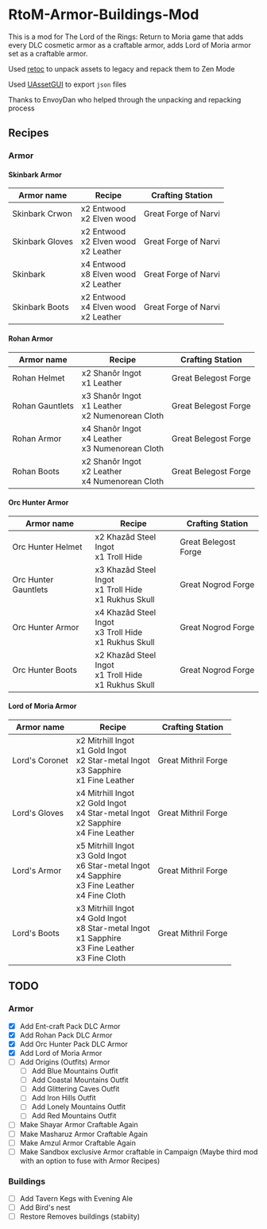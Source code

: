 # RtoM-Armor-Buildings-Mod

This is a mod for The Lord of the Rings: Return to Moria game that adds every DLC cosmetic armor as a craftable armor, adds Lord of Moria armor set as a craftable armor.

Used [retoc](https://github.com/trumank/retoc) to unpack assets to legacy and repack them to Zen Mode

Used [UAssetGUI](https://github.com/atenfyr/UAssetGUI) to export `json` files

Thanks to EnvoyDan who helped through the unpacking and repacking process

## Recipes
### Armor
#### Skinbark Armor
| Armor name | Recipe | Crafting Station|
| --- | --- | --- |
| Skinbark Crwon | x2 Entwood<br/>x2 Elven wood | Great Forge of Narvi |
| Skinbark Gloves | x2 Entwood<br/>x2 Elven wood<br/>x2 Leather | Great Forge of Narvi |
| Skinbark | x4 Entwood<br/>x8 Elven wood<br/>x2 Leather | Great Forge of Narvi |
| Skinbark Boots | x2 Entwood<br/>x4 Elven wood<br/>x2 Leather | Great Forge of Narvi |
#### Rohan Armor
| Armor name | Recipe | Crafting Station|
| --- | --- | --- |
| Rohan Helmet | x2 Shanôr Ingot<br/>x1 Leather | Great Belegost Forge |
| Rohan Gauntlets | x3 Shanôr Ingot<br/>x1 Leather<br/>x2 Numenorean Cloth | Great Belegost Forge |
| Rohan Armor | x4 Shanôr Ingot<br/>x4 Leather<br/>x3 Numenorean Cloth | Great Belegost Forge |
| Rohan Boots | x2 Shanôr Ingot<br/>x2 Leather<br/>x4 Numenorean Cloth | Great Belegost Forge |
#### Orc Hunter Armor
| Armor name | Recipe | Crafting Station|
| --- | --- | --- |
| Orc Hunter Helmet | x2 Khazâd Steel Ingot<br/>x1 Troll Hide | Great Belegost Forge |
| Orc Hunter Gauntlets | x3 Khazâd Steel Ingot<br/>x1 Troll Hide<br/>x1 Rukhus Skull | Great Nogrod Forge |
| Orc Hunter Armor | x4 Khazâd Steel Ingot<br/>x3 Troll Hide<br/>x1 Rukhus Skull | Great Nogrod Forge |
| Orc Hunter Boots | x2 Khazâd Steel Ingot<br/>x1 Troll Hide<br/>x1 Rukhus Skull | Great Nogrod Forge |
#### Lord of Moria Armor
| Armor name | Recipe | Crafting Station|
| --- | --- | --- |
| Lord's Coronet | x2 Mitrhill Ingot<br/>x1 Gold Ingot<br/>x2 Star-metal Ingot<br/>x3 Sapphire<br/>x1 Fine Leather | Great Mithril Forge |
| Lord's Gloves | x4 Mitrhill Ingot<br/>x2 Gold Ingot<br/>x4 Star-metal Ingot<br/>x2 Sapphire<br/>x4 Fine Leather | Great Mithril Forge |
| Lord's Armor | x5 Mitrhill Ingot<br/>x3 Gold Ingot<br/>x6 Star-metal Ingot<br/>x4 Sapphire<br/>x3 Fine Leather<br/>x4 Fine Cloth | Great Mithril Forge |
| Lord's Boots | x3 Mitrhill Ingot<br/>x4 Gold Ingot<br/>x8 Star-metal Ingot<br/>x1 Sapphire<br/>x3 Fine Leather<br/>x3 Fine Cloth | Great Mithril Forge |

## TODO
### Armor
- [x] Add Ent-craft Pack DLC Armor
- [x] Add Rohan Pack DLC Armor
- [x] Add Orc Hunter Pack DLC Armor
- [x] Add Lord of Moria Armor
- [ ] Add Origins (Outfits) Armor
    - [ ] Add Blue Mountains Outfit
    - [ ] Add Coastal Mountains Outfit
    - [ ] Add Glittering Caves Outfit
    - [ ] Add Iron Hills Outfit
    - [ ] Add Lonely Mountains Outfit
    - [ ] Add Red Mountains Outfit
-[ ] Make Shayar Armor Craftable Again
-[ ] Make Masharuz Armor Craftable Again
-[ ] Make Amzul Armor Craftable Again
-[ ] Make Sandbox exclusive Armor craftable in Campaign (Maybe third mod with an option to fuse with Armor Recipes)

### Buildings
- [ ] Add Tavern Kegs with Evening Ale
- [ ] Add Bird's nest
- [ ] Restore Removes buildings (stabiity)
